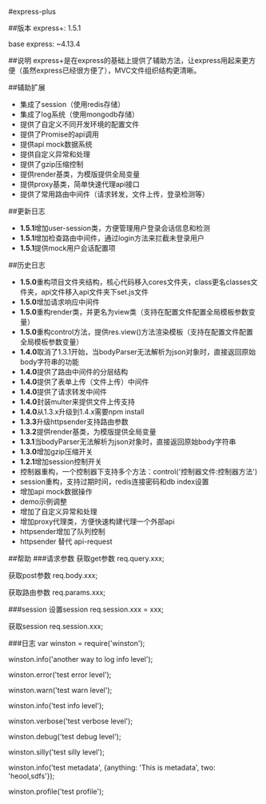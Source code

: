 #express-plus

##版本
express+: 1.5.1

base express: ~4.13.4

##说明
express+是在express的基础上提供了辅助方法，让express用起来更方便（虽然express已经很方便了），MVC文件组织结构更清晰。

##辅助扩展
* 集成了session（使用redis存储）
* 集成了log系统（使用mongodb存储）
* 提供了自定义不同开发环境的配置文件
* 提供了Promise的api调用
* 提供api mock数据系统
* 提供自定义异常和处理
* 提供了gzip压缩控制
* 提供render基类，为模版提供全局变量
* 提供proxy基类，简单快速代理api接口
* 提供了常用路由中间件（请求转发，文件上传，登录检测等）

##更新日志
* **1.5.1**增加user-session类，方便管理用户登录会话信息和检测
* **1.5.1**增加检查路由中间件，通过login方法来拦截未登录用户
* **1.5.1**提供mock用户会话配置项

##历史日志
* **1.5.0**重构项目文件夹结构，核心代码移入cores文件夹，class更名classes文件夹，api文件移入api文件夹下set.js文件
* **1.5.0**增加请求响应中间件
* **1.5.0**重构render类，并更名为view类（支持在配置文件配置全局模板参数变量）
* **1.5.0**重构control方法，提供res.view()方法渲染模板（支持在配置文件配置全局模板参数变量）
* **1.4.0**取消了1.3.1开始，当bodyParser无法解析为json对象时，直接返回原始body字符串的功能
* **1.4.0**提供了路由中间件的分层结构
* **1.4.0**提供了表单上传（文件上传）中间件
* **1.4.0**提供了请求转发中间件
* **1.4.0**封装multer来提供文件上传支持
* **1.4.0**从1.3.x升级到1.4.x需要npm install
* **1.3.3**升级httpsender支持路由参数
* **1.3.2**提供render基类，为模版提供全局变量
* **1.3.1**当bodyParser无法解析为json对象时，直接返回原始body字符串
* **1.3.0**增加gzip压缩开关
* **1.2.1**增加session控制开关
* 控制器重构，一个控制器下支持多个方法：control('控制器文件:控制器方法')
* session重构，支持过期时间，redis连接密码和db index设置
* 增加api mock数据操作
* demo示例调整
* 增加了自定义异常和处理
* 增加proxy代理类，方便快速构建代理一个外部api
* httpsender增加了队列控制
* httpsender 替代 api-request

##帮助
###请求参数
获取get参数 req.query.xxx;

获取post参数 req.body.xxx; 

获取路由参数 req.params.xxx;

###session
设置session req.session.xxx = xxx;

获取session req.session.xxx;

###日志
var winston = require('winston');

winston.info('another way to log info level');

winston.error('test error level');

winston.warn('test warn level');

winston.info('test info level');

winston.verbose('test verbose level');

winston.debug('test debug level');

winston.silly('test silly level');

winston.info('test metadata', {anything: 'This is metadata', two: 'heool,sdfs'});

winston.profile('test profile');



